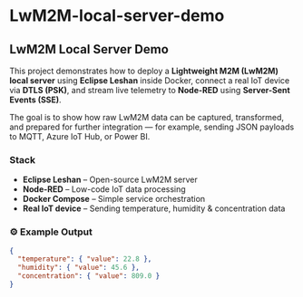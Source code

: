 # LwM2M-local-server-demo

## LwM2M Local Server Demo

This project demonstrates how to deploy a **Lightweight M2M (LwM2M) local server** using **Eclipse Leshan** inside Docker, connect a real IoT device via **DTLS (PSK)**, and stream live telemetry to **Node-RED** using **Server-Sent Events (SSE)**.

The goal is to show how raw LwM2M data can be captured, transformed, and prepared for further integration — for example, sending JSON payloads to MQTT, Azure IoT Hub, or Power BI.

### Stack
- **Eclipse Leshan** – Open-source LwM2M server  
- **Node-RED** – Low-code IoT data processing  
- **Docker Compose** – Simple service orchestration  
- **Real IoT device** – Sending temperature, humidity & concentration data  

### ⚙️ Example Output
```json
{
  "temperature": { "value": 22.8 },
  "humidity": { "value": 45.6 },
  "concentration": { "value": 809.0 }
}
